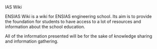 IAS Wiki

ENSIAS Wiki is a wiki for ENSIAS engineering school. Its aim is to provide the foundation for students to have access to a lot of resources and information about the school education.

All of the information presented will be for the sake of knowledge sharing and information gathering.

